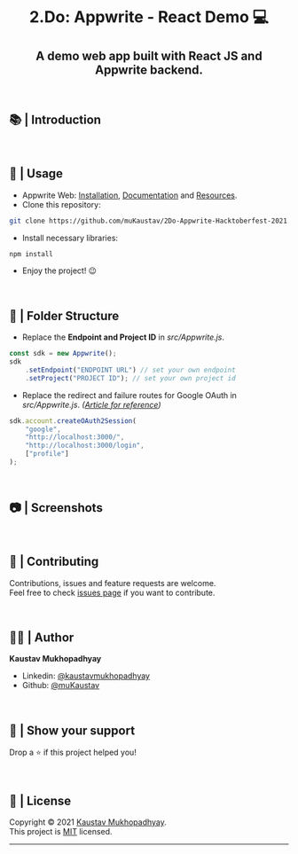 <h1 align="center">2.Do: Appwrite - React Demo 💻</h1>
<p align = center>
    <!-- <img alt="Project Logo" src="https://raw.githubusercontent.com/muKaustav/Appwrite-DemoApp-Hacktoberfest-2021/main/assets/shuttery.jpg" target="_blank" /> -->
</p>
<h2 align='center'>A demo web app built with React JS and Appwrite backend.</h2><br/>

## 📚 | Introduction

<!-- - This web app fetches and lets users download beautiful pictures from <b>Unsplash</b> to satisfy their artistic needs.
- Current parameters: <b>Search, Orientation, Count (currently capped to 10)</b>.
- This app demonstrates <i>Authentication</i> via <b>Google OAuth using an Appwrite backend</b>.
- Shuttery is built with <b>React JS, Appwrite Web, and Unsplash API</b>.<br> -->

<br/>

## 🚀 | Usage

- Appwrite Web: <a target='_blank' href='https://appwrite.io/'>Installation</a>, <a target='_blank' href='https://appwrite.io/docs'>Documentation</a> and <a target='_blank' href='https://30days.appwrite.io/'>Resources</a>.
- Clone this repository:<br>

```sh
git clone https://github.com/muKaustav/2Do-Appwrite-Hacktoberfest-2021.git.git
```

- Install necessary libraries:<br>

```sh
npm install
```

- Enjoy the project! 😉

<br/>

## 📁 | Folder Structure

- Replace the <b>Endpoint and Project ID</b> in <i>src/Appwrite.js</i>.

```js
const sdk = new Appwrite();
sdk
	.setEndpoint("ENDPOINT URL") // set your own endpoint
	.setProject("PROJECT ID"); // set your own project id
```

- Replace the redirect and failure routes for Google OAuth in <i>src/Appwrite.js</i>. <i>(<a target='_blank' href='https://dev.to/appwrite/30daysofappwrite-oauth-providers-3jf6'>Article for reference</a>)</i>

```js
sdk.account.createOAuth2Session(
	"google",
	"http://localhost:3000/",
	"http://localhost:3000/login",
	["profile"]
);
```

<!-- <br> -->

<!-- ```sh
public
├───index.html
src
├───components
│   ├───Footer
│   │   ├───Footer.jsx
│   │   └───Footer.scss
│   ├───Form
│   │   ├───Form.jsx
│   │   ├───Form.scss
│   │   └───loader.png
│   ├───Image
│   │   ├───Image.jsx
│   │   └───Image.scss
│   └───Navbar
│       ├───Navbar.jsx
│       └───Navbar.scss
└───routes
    ├───Application
    │    ├───App.jsx
    │    └───Application.scss
    ├───Login
    │   ├───Login.jsx
    │   └───Login.scss
    └───ProtectedRoute.jsx
``` -->

<br/>

## 📷 | Screenshots

<!-- <p align = center>
    <img alt="Project Logo" src="https://raw.githubusercontent.com/muKaustav/Appwrite-DemoApp-Hacktoberfest-2021/main/assets/login.png" target="_blank" />
    <img alt="Project Logo" src="https://raw.githubusercontent.com/muKaustav/Appwrite-DemoApp-Hacktoberfest-2021/main/assets/home.png" target="_blank" />
    <img alt="Project Logo" src="https://raw.githubusercontent.com/muKaustav/Appwrite-DemoApp-Hacktoberfest-2021/main/assets/result.png" target="_blank" />
</p> -->

<br/>

## 🍻 | Contributing

Contributions, issues and feature requests are welcome.<br>
Feel free to check [issues page](https://github.com/muKaustav/2Do-Appwrite-Hacktoberfest-2021/issues) if you want to contribute.

<br/>

## 🧑🏽 | Author

**Kaustav Mukhopadhyay**

- Linkedin: [@kaustavmukhopadhyay](https://www.linkedin.com/in/kaustavmukhopadhyay/)
- Github: [@muKaustav](https://github.com/muKaustav)

<br/>

## 🙌 | Show your support

Drop a ⭐️ if this project helped you!

<br/>

## 📝 | License

Copyright © 2021 [Kaustav Mukhopadhyay](https://github.com/muKaustav).<br />
This project is [MIT](./LICENSE) licensed.

---
